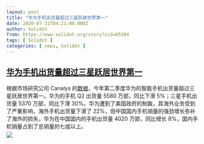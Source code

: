 ```yaml
---
layout: post
title: "华为手机出货量超过三星跃居世界第一"
date: 2020-07-31T04:21:00.000Z
author: Solidot
from: https://www.solidot.org/story?sid=65104
tags: [ Solidot ]
categories: [ news, Solidot ]
---
```

<!--1596169260000-->
[华为手机出货量超过三星跃居世界第一](https://www.solidot.org/story?sid=65104)
------

<div>
根据市场研究公司 Canalys 的<a href="https://www.canalys.com/newsroom/Canalys-huawei-samsung-worldwide-smartphone-market-q2-2020"><u>数据</u></a>，今年第二季度华为的智能手机出货量超过三星跃居世界第一。华为的手机 Q2 出货量 5580 万部，同比下滑 5%；三星手机出货量 5370 万部，同比下滑 30%。华为遭到了美国政府的制裁，其海外业务受到了严重影响，海外手机出货量下滑了 22%，但中国国内手机销量的强劲增长弥补了海外的损失，华为在中国国内的手机出货量 4020 万部，同比增长 8%，国内手机销量占到了总销量的七成以上。                      <img src="https://img.solidot.org//0/446/liiLIZF8Uh6yM.jpg" style="display:block;margin:5px 0" referrerpolicy="no-referrer">
</div>
